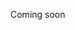 Coming soon
<!-- Alimentazione e Nutrire il corpo
Movimento Allenamento
Recupero e Conoscenza del corpo
Fitofarmaci Integratori Farmaci
Atteggiamento Emotivo e Mentale
Il mio Profilo Valutazioni
--> 
<!--stackedit_data:
eyJoaXN0b3J5IjpbMTk1NTg5ODEwNiwxNjEzMjU4NDc3LC0xOD
kyMTE2NTc0XX0=
-->